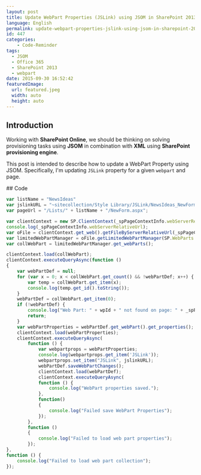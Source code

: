 ```yaml
---
layout: post
title: Update WebPart Properties (JSLink) using JSOM in SharePoint 2013 (Office 365)
language: English
permalink: update-webpart-properties-jslink-using-jsom-in-sharepoint-2013-office-365
id: 447
categories:
    - Code-Reminder
tags:
  - JSOM
  - Office 365
  - SharePoint 2013
  - webpart
date: 2015-09-30 16:52:42
featuredImage: 
  url: featured.jpeg
  width: auto
  height: auto
---
```


## Introduction
Working with **SharePoint Online**, we should be thinking on solving provisioning tasks using **JSOM** in combination with **XML** using **SharePoint provisioning engine**.

This post is intended to describe how to update a WebPart Property using JSOM. 
Specifically, I'm updating `JSLink` property for a given `webpart` and page.

## Code
```js
var listName = "NewsIdeas"
var jslinkURL = "~sitecollection/Style Library/JSLink/NewsIdeas_NewForm.js";
var pageUrl = "/Lists/" + listName + "/NewForm.aspx";

var clientContext = new SP.ClientContext(_spPageContextInfo.webServerRelativeUrl);
console.log(_spPageContextInfo.webServerRelativeUrl);
var oFile = clientContext.get_web().getFileByServerRelativeUrl(_spPageContextInfo.webServerRelativeUrl + pageUrl); 
var limitedWebPartManager = oFile.getLimitedWebPartManager(SP.WebParts.PersonalizationScope.shared);
var collWebPart = limitedWebPartManager.get_webParts();

clientContext.load(collWebPart);
clientContext.executeQueryAsync(function () 
{
    var webPartDef = null;
    for (var x = 0; x < collWebPart.get_count() && !webPartDef; x++) {
        var temp = collWebPart.get_item(x);
        console.log(temp.get_id().toString());
    }
    webPartDef = collWebPart.get_item(0);
    if (!webPartDef) {
        console.log("Web Part: " + wpId + " not found on page: " + _spPageContextInfo.webServerRelativeUrl);
        return;
    }
    var webPartProperties = webPartDef.get_webPart().get_properties();
    clientContext.load(webPartProperties);
    clientContext.executeQueryAsync(
        function () {
            var webpartprops = webPartProperties;
            console.log(webpartprops.get_item('JSLink'));
            webpartprops.set_item("JSLink", jslinkURL);
            webPartDef.saveWebPartChanges();
            clientContext.load(webPartDef);
            clientContext.executeQueryAsync(
            function () {
                console.log("WebPart properties saved.");
            },
            function() 
            {
                console.log("Failed save WebPart Properties"); 
            });
        }, 
        function () 
        { 
            console.log("Failed to load web part properties"); 
        });
}, 
function () { 
    console.log("Failed to load web part collection"); 
});
```